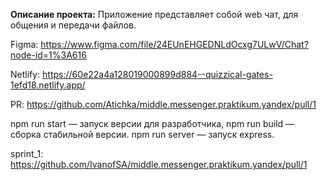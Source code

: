 **Описание проекта:**
Приложение представляет собой web чат, для общения и передачи файлов.

Figma: https://www.figma.com/file/24EUnEHGEDNLdOcxg7ULwV/Chat?node-id=1%3A616

Netlify: https://60e22a4a128019000899d884--quizzical-gates-1efd18.netlify.app/

PR: https://github.com/Atichka/middle.messenger.praktikum.yandex/pull/1

npm run start — запуск версии для разработчика,
npm run build — сборка стабильной версии.
npm run server — запуск express.

sprint_1: https://github.com/IvanofSA/middle.messenger.praktikum.yandex/pull/1

